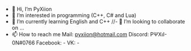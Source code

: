 - 👋 Hi, I’m PyXiion
- 👀 I’m interested in programming (C++, C# and Lua)
- 🌱 I’m currently learning English and C++
//- 💞️ I’m looking to collaborate on ...
- 📫 How to reach me
    Mail: pyxiion@hotmail.com
    Discord: PΨXιI-0N#0766
    Facebook: -
    VK: -

<!---
PyXiion/PyXiion is a ✨ special ✨ repository because its `README.md` (this file) appears on your GitHub profile.
You can click the Preview link to take a look at your changes.
--->
